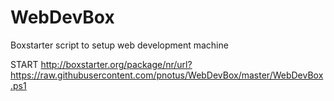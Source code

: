 # WebDevBox
Boxstarter script to setup web development machine

START http://boxstarter.org/package/nr/url?https://raw.githubusercontent.com/pnotus/WebDevBox/master/WebDevBox.ps1
